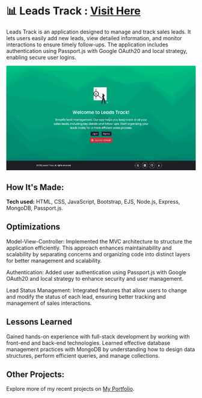 # 📊 Leads Track : [Visit Here](https://leads-track.onrender.com/)
Leads Track is an application designed to manage and track sales leads. It lets users easily add new leads, view detailed information, and monitor interactions to ensure timely follow-ups. The application includes authentication using Passport.js with Google OAuth20 and local strategy, enabling secure user logins.

![Leads Track Preview](/public/assets/img/preview.gif)

## How It's Made:

**Tech used:** 
HTML, CSS, JavaScript, Bootstrap, EJS, Node.js, Express, MongoDB, Passport.js.

## Optimizations
Model-View-Controller: Implemented the MVC architecture to structure the application efficiently. This approach enhances maintainability and scalability by separating concerns and organizing code into distinct layers for better management and scalability.

Authentication: Added user authentication using Passport.js with Google OAuth20 and local strategy to enhance security and user management.

Lead Status Management: Integrated features that allow users to change and modify the status of each lead, ensuring better tracking and management of sales interactions.

## Lessons Learned
Gained hands-on experience with full-stack development by working with front-end and back-end technologies. Learned effective database management practices with MongoDB by understanding how to design data structures, perform efficient queries, and manage collections.

## Other Projects:
Explore more of my recent projects on [My Portfolio](https://faliloukhouma.com).
